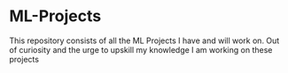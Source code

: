 # ML-Projects

This repository consists of all the ML Projects I have and will work on.
Out of curiosity and the urge to upskill my knowledge I am working on these projects
